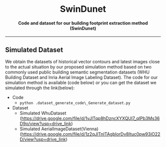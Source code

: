 <div align="center">
<h1>SwinDunet</h1>
<h4>Code and dataset for our building footprint extraction method (SwinDunet)</h4>
</div>

---
## Simulated Dataset
We obtain the datasets of historical vector contours and latest images close to the actual situation by our proposed simulation method based on two commonly used public building semantic segmentation datasets (WHU Building Dataset and Inria Aerial Image Labeling Dataset). The code for our simulation method is available (code below) or you can get the dataset we simulated through the link(below):
- Code
  - `python .dataset_generate_code\_Generate_dataset.py`
- Dataset
  - Simulated WhuDataset (https://drive.google.com/file/d/1vJlTqp8hDzncXYXQUI7_qIPb3Ms36D9o/view?usp=drive_link)
  - Simulated AerialImageDataset(Vienna) (https://drive.google.com/file/d/1z2qJlTnITAgblorDv8Ituc0pw93iO22D/view?usp=drive_link)
